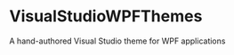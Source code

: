 VisualStudioWPFThemes
=====================

A hand-authored Visual Studio theme for WPF applications
